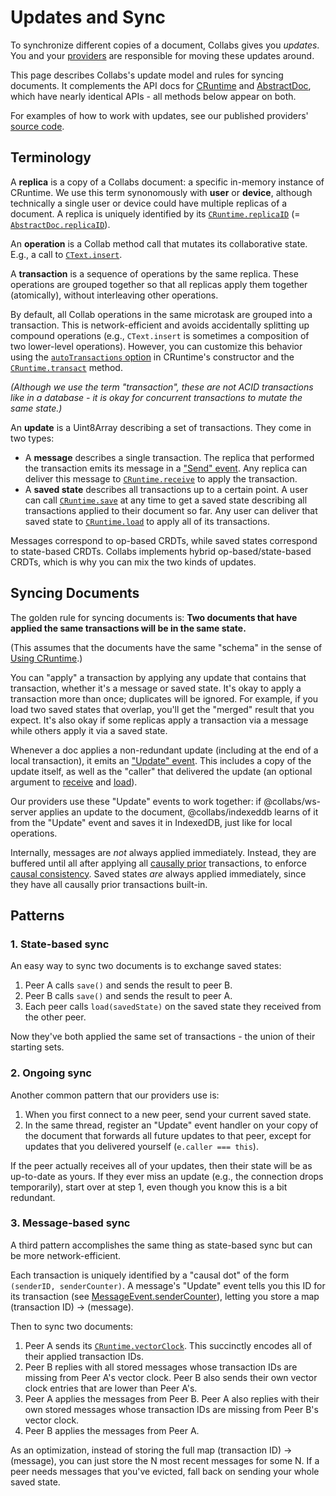 # Updates and Sync

To synchronize different copies of a document, Collabs gives you _updates_. You and your [providers](../guide/providers.html) are responsible for moving these updates around.

This page describes Collabs's update model and rules for syncing documents. It complements the API docs for [CRuntime](../api/collabs/classes/CRuntime.html) and [AbstractDoc](../api/collabs/classes/AbstractDoc.html), which have nearly identical APIs - all methods below appear on both.

For examples of how to work with updates, see our published providers' [source code](https://github.com/composablesys/collabs).

## Terminology

A **replica** is a copy of a Collabs document: a specific in-memory instance of CRuntime. We use this term synonomously with **user** or **device**, although technically a single user or device could have multiple replicas of a document. A replica is uniquely identified by its [`CRuntime.replicaID`](../api/collabs/classes/CRuntime.html#replicaID) (= [`AbstractDoc.replicaID`](../api/collabs/classes/AbstractDoc.html#replicaID)).

An **operation** is a Collab method call that mutates its collaborative state. E.g., a call to [`CText.insert`](../api/collabs/classes/CText.html#insert).

A **transaction** is a sequence of operations by the same replica. These operations are grouped together so that all replicas apply them together (atomically), without interleaving other operations.

By default, all Collab operations in the same microtask are grouped into a transaction. This is network-efficient and avoids accidentally splitting up compound operations (e.g., `CText.insert` is sometimes a composition of two lower-level operations). However, you can customize this behavior using the [`autoTransactions` option](../api/collabs/interfaces/RuntimeOptions.html#autoTransactions) in CRuntime's constructor and the [`CRuntime.transact`](../api/collabs/classes/CRuntime.html#transact) method.

_(Although we use the term "transaction", these are not ACID transactions like in a database - it is okay for concurrent transactions to mutate the same state.)_

An **update** is a Uint8Array describing a set of transactions. They come in two types:

- A **message** describes a single transaction. The replica that performed the transaction emits its message in a ["Send" event](../api/collabs/interfaces/RuntimeEventsRecord.html#Send). Any replica can deliver this message to [`CRuntime.receive`](../api/collabs/classes/CRuntime.html#receive) to apply the transaction.
- A **saved state** describes all transactions up to a certain point. A user can call [`CRuntime.save`](../api/collabs/classes/CRuntime.html#save) at any time to get a saved state describing all transactions applied to their document so far. Any user can deliver that saved state to [`CRuntime.load`](../api/collabs/classes/CRuntime.html#load) to apply all of its transactions.

Messages correspond to op-based CRDTs, while saved states correspond to state-based CRDTs. Collabs implements hybrid op-based/state-based CRDTs, which is why you can mix the two kinds of updates.

## Syncing Documents

The golden rule for syncing documents is: **Two documents that have applied the same transactions will be in the same state.**

(This assumes that the documents have the same "schema" in the sense of [Using CRuntime](../guide/documents.html#using-cruntime).)

You can "apply" a transaction by applying any update that contains that transaction, whether it's a message or saved state. It's okay to apply a transaction more than once; duplicates will be ignored. For example, if you load two saved states that overlap, you'll get the "merged" result that you expect. It's also okay if some replicas apply a transaction via a message while others apply it via a saved state.

Whenever a doc applies a non-redundant update (including at the end of a local transaction), it emits an ["Update" event](../api/collabs/interfaces/RuntimeEventsRecord.html#Update). This includes a copy of the update itself, as well as the "caller" that delivered the update (an optional argument to [receive](../api/collabs/classes/CRuntime.html#receive) and [load](../api/collabs/classes/CRuntime.html#load)).

Our providers use these "Update" events to work together: if @collabs/ws-server applies an update to the document, @collabs/indexeddb learns of it from the "Update" event and saves it in IndexedDB, just like for local operations.

Internally, messages are _not_ always applied immediately. Instead, they are buffered until all after applying all [causally prior](https://en.wikipedia.org/wiki/Happened-before) transactions, to enforce [causal consistency](https://en.wikipedia.org/wiki/Causal_consistency). Saved states _are_ always applied immediately, since they have all causally prior transactions built-in.

## Patterns

### 1. State-based sync

An easy way to sync two documents is to exchange saved states:

1. Peer A calls `save()` and sends the result to peer B.
2. Peer B calls `save()` and sends the result to peer A.
3. Each peer calls `load(savedState)` on the saved state they received from the other peer.

Now they've both applied the same set of transactions - the union of their starting sets.

### 2. Ongoing sync

Another common pattern that our providers use is:

1. When you first connect to a new peer, send your current saved state.
2. In the same thread, register an "Update" event handler on your copy of the document that forwards all future updates to that peer, except for updates that you delivered yourself (`e.caller === this`).

If the peer actually receives all of your updates, then their state will be as up-to-date as yours. If they ever miss an update (e.g., the connection drops temporarily), start over at step 1, even though you know this is a bit redundant.

### 3. Message-based sync

A third pattern accomplishes the same thing as state-based sync but can be more network-efficient.

Each transaction is uniquely identified by a "causal dot" of the form `(senderID, senderCounter)`. A message's "Update" event tells you this ID for its transaction (see [MessageEvent.senderCounter](../api/collabs/interfaces/MessageEvent.html#senderCounter)), letting you store a map (transaction ID) -> (message).

Then to sync two documents:

1. Peer A sends its [`CRuntime.vectorClock`](../api/collabs/classes/CRuntime.html#vectorClock). This succinctly encodes all of their applied transaction IDs.
2. Peer B replies with all stored messages whose transaction IDs are missing from Peer A's vector clock. Peer B also sends their own vector clock entries that are lower than Peer A's.
3. Peer A applies the messages from Peer B. Peer A also replies with their own stored messages whose transaction IDs are missing from Peer B's vector clock.
4. Peer B applies the messages from Peer A.

As an optimization, instead of storing the full map (transaction ID) -> (message), you can just store the N most recent messages for some N. If a peer needs messages that you've evicted, fall back on sending your whole saved state.
